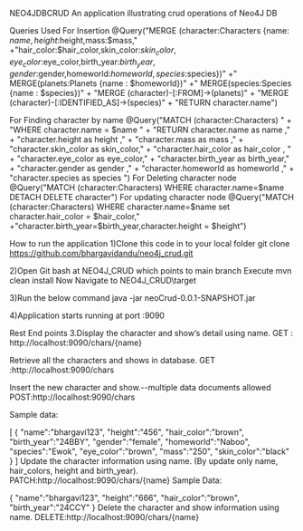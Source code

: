 NEO4JDBCRUD
An application illustrating crud operations of Neo4J DB

Queries Used
For Insertion @Query("MERGE (character:Characters {name: $name,height:$height,mass:$mass,"
      +"hair_color:$hair_color,skin_color:$skin_color,eye_color:$eye_color,birth_year:$birth_year,gender:$gender,homeworld:$homeworld,species:$species})"
      +" MERGE(planets:Planets {name : $homeworld})"
      +" MERGE(species:Species {name : $species})"
      + "MERGE (character)-[:FROM]->(planets)"
      + "MERGE (character)-[:IDENTIFIED_AS]->(species)"
      + "RETURN character.name")

For Finding character by name @Query("MATCH (character:Characters) "
      + "WHERE character.name = $name "
      + "RETURN character.name as name ,"
      + "character.height as height ,"
      + "character.mass as mass ,"
      + "character.skin_color as skin_color,"
      + "character.hair_color as hair_color , "
      + "character.eye_color as eye_color,"
      + "character.birth_year as birth_year,"
      + "character.gender as gender ,"
      + "character.homeworld as homeworld ,"
      + "character.species  as species ")
For Deleting character node @Query("MATCH (character:Characters) WHERE character.name=$name   DETACH DELETE character")
For updating character node @Query("MATCH (character:Characters) WHERE character.name=$name   set character.hair_color = $hair_color,"
         +"character.birth_year=$birth_year,character.height = $height")

How to run the application
1)Clone this code in to your local folder git clone https://github.com/bhargavidandu/neo4j_crud.git

2)Open Git bash at NEO4J_CRUD which points to main branch Execute mvn clean install Now Navigate to NEO4J_CRUD\target

3)Run the below command java -jar neoCrud-0.0.1-SNAPSHOT.jar

4)Application starts running at port :9090

Rest End points
3.Display the character and show’s detail using name. GET : http://localhost:9090/chars/{name}

Retrieve all the characters and shows in database. GET :http://localhost:9090/chars

Insert the new character and show.--multiple data documents allowed POST:http://localhost:9090/chars

Sample data:

[
    {
        "name":"bhargavi123",
        "height":"456",
        "hair_color":"brown",
        "birth_year":"24BBY",
        "gender":"female",
        "homeworld":"Naboo",
        "species":"Ewok",
        "eye_color":"brown",
        "mass":"250",
        "skin_color":"black"
    }
]
Update the character information using name. (By update only name, hair_colors, height and birth_year). PATCH:http://localhost:9090/chars/{name} Sample Data:

{
        "name":"bhargavi123",
        "height":"666",
        "hair_color":"brown",
        "birth_year":"24CCY"
    }
Delete the character and show information using name. DELETE:http://localhost:9090/chars/{name}